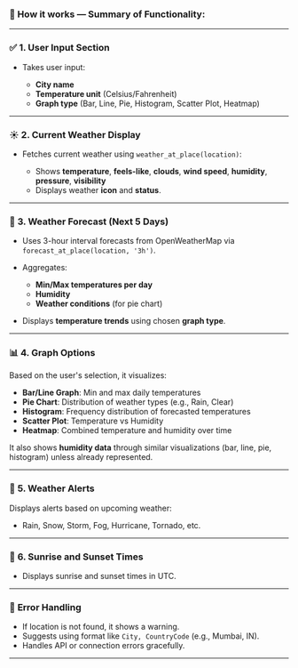 ### 🔧 How it works — Summary of Functionality:

---

### ✅ **1. User Input Section**

* Takes user input:

  * **City name**
  * **Temperature unit** (Celsius/Fahrenheit)
  * **Graph type** (Bar, Line, Pie, Histogram, Scatter Plot, Heatmap)

---

### ☀️ **2. Current Weather Display**

* Fetches current weather using `weather_at_place(location)`:

  * Shows **temperature**, **feels-like**, **clouds**, **wind speed**, **humidity**, **pressure**, **visibility**
  * Displays weather **icon** and **status**.

---

### 🔮 **3. Weather Forecast (Next 5 Days)**

* Uses 3-hour interval forecasts from OpenWeatherMap via `forecast_at_place(location, '3h')`.
* Aggregates:

  * **Min/Max temperatures per day**
  * **Humidity**
  * **Weather conditions** (for pie chart)
* Displays **temperature trends** using chosen **graph type**.

---

### 📊 **4. Graph Options**

Based on the user's selection, it visualizes:

* **Bar/Line Graph**: Min and max daily temperatures
* **Pie Chart**: Distribution of weather types (e.g., Rain, Clear)
* **Histogram**: Frequency distribution of forecasted temperatures
* **Scatter Plot**: Temperature vs Humidity
* **Heatmap**: Combined temperature and humidity over time

It also shows **humidity data** through similar visualizations (bar, line, pie, histogram) unless already represented.

---

### 🚨 **5. Weather Alerts**

Displays alerts based on upcoming weather:

* Rain, Snow, Storm, Fog, Hurricane, Tornado, etc.

---

### 🌅 **6. Sunrise and Sunset Times**

* Displays sunrise and sunset times in UTC.

---

### 🧠 **Error Handling**

* If location is not found, it shows a warning.
* Suggests using format like `City, CountryCode` (e.g., Mumbai, IN).
* Handles API or connection errors gracefully.

---
